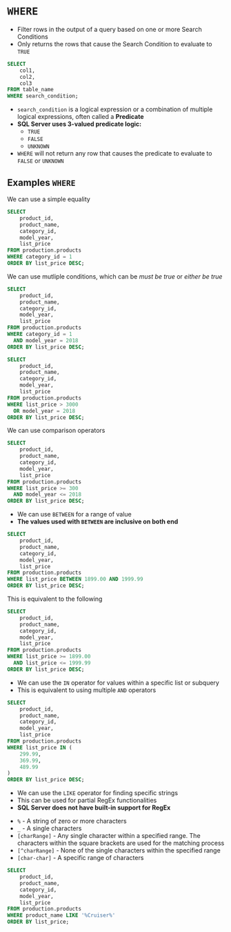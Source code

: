 # `WHERE`

- Filter rows in the output of a query based on one or more Search Conditions
- Only returns the rows that cause the Search Condition to evaluate to `TRUE`

```sql
SELECT 
    col1, 
    col2, 
    col3
FROM table_name
WHERE search_condition;
```

- `search_condition` is a logical expression or a combination of multiple logical expressions, often called a **Predicate**
- **SQL Server uses 3-valued predicate logic:**
  - `TRUE`
  - `FALSE`
  - `UNKNOWN`
- `WHERE` will not return any row that causes the predicate to evaluate to `FALSE` or `UNKNOWN`

## Examples `WHERE`

We can use a simple equality

```sql
SELECT 
    product_id, 
    product_name, 
    category_id, 
    model_year, 
    list_price
FROM production.products
WHERE category_id = 1
ORDER BY list_price DESC;
```

We can use mutliple conditions, which can be *must be true* or *either be true*

```sql
SELECT 
    product_id, 
    product_name, 
    category_id, 
    model_year, 
    list_price
FROM production.products
WHERE category_id = 1 
  AND model_year = 2018
ORDER BY list_price DESC;
```

```sql
SELECT 
    product_id, 
    product_name, 
    category_id, 
    model_year, 
    list_price
FROM production.products
WHERE list_price > 3000 
  OR model_year = 2018
ORDER BY list_price DESC;
```

We can use comparison operators

```sql
SELECT 
    product_id, 
    product_name, 
    category_id, 
    model_year, 
    list_price
FROM production.products
WHERE list_price >= 300 
  AND model_year <= 2018
ORDER BY list_price DESC;
```

- We can use `BETWEEN` for a range of value
- **The values used with `BETWEEN` are inclusive on both end**

```sql
SELECT 
    product_id, 
    product_name, 
    category_id, 
    model_year, 
    list_price
FROM production.products
WHERE list_price BETWEEN 1899.00 AND 1999.99
ORDER BY list_price DESC;
```

This is equivalent to the following

```sql
SELECT 
    product_id, 
    product_name, 
    category_id, 
    model_year, 
    list_price
FROM production.products
WHERE list_price >= 1899.00 
  AND list_price <= 1999.99
ORDER BY list_price DESC;
```

- We can use the `IN` operator for values within a specific list or subquery
- This is equivalent to using multiple `AND` operators

```sql
SELECT 
    product_id, 
    product_name, 
    category_id, 
    model_year, 
    list_price
FROM production.products
WHERE list_price IN (
    299.99, 
    369.99, 
    489.99
)
ORDER BY list_price DESC;
```

- We can use the `LIKE` operator for finding specific strings
- This can be used for partial RegEx functionalities
- **SQL Server does not have built-in support for RegEx**
<!---->
- `%` - A string of zero or more characters
- `_` - A single characters
- `[charRange]` - Any single character within a specified range. The characters within the square brackets are used for the matching process
- `[^charRange]` - None of the single characters within the specified range
- `[char-char]` - A specific range of characters

```sql
SELECT 
    product_id, 
    product_name, 
    category_id, 
    model_year, 
    list_price
FROM production.products
WHERE product_name LIKE '%Cruiser%'
ORDER BY list_price;
```
